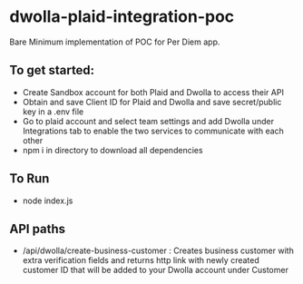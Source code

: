 # dwolla-plaid-integration-poc

Bare Minimum implementation of POC for Per Diem app.

## To get started:
- Create Sandbox account for both Plaid and Dwolla to access their API
- Obtain and save Client ID for Plaid and Dwolla and save secret/public key in a .env file
- Go to plaid account and select team settings and add Dwolla under Integrations tab to enable the two services to communicate with each other
- npm i in directory to download all dependencies 

## To Run
- node index.js

## API paths
- /api/dwolla/create-business-customer : Creates business customer with extra verification fields and returns http link with newly created customer ID that will be added to your Dwolla account under Customer

